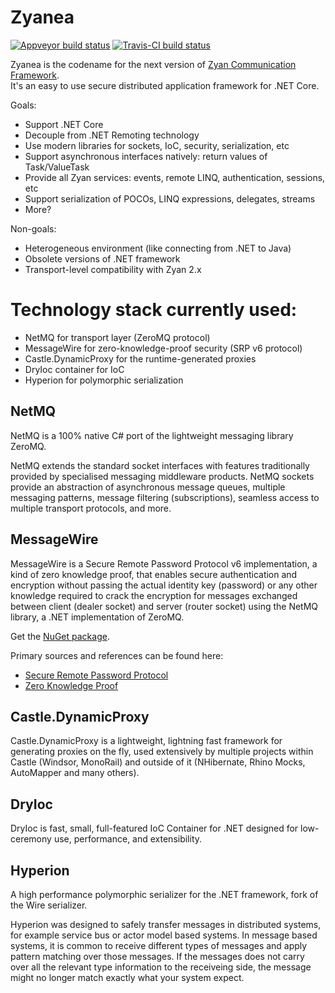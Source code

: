 # Zyanea

[![Appveyor build status](https://ci.appveyor.com/api/projects/status/by3vda06qflkufao?svg=true)](https://ci.appveyor.com/project/yallie/zyanea)
[![Travis-CI build status](https://travis-ci.org/yallie/Zyanea.svg?branch=master)](https://travis-ci.org/yallie/Zyanea)

Zyanea is the codename for the next version of [Zyan Communication Framework](http://zyan.com.de).  
It's an easy to use secure distributed application framework for .NET Core.

Goals:

- Support .NET Core
- Decouple from .NET Remoting technology
- Use modern libraries for sockets, IoC, security, serialization, etc
- Support asynchronous interfaces natively: return values of Task/ValueTask
- Provide all Zyan services: events, remote LINQ, authentication, sessions, etc
- Support serialization of POCOs, LINQ expressions, delegates, streams
- More?

Non-goals:

- Heterogeneous environment (like connecting from .NET to Java)
- Obsolete versions of .NET framework
- Transport-level compatibility with Zyan 2.x

# Technology stack currently used:

- NetMQ for transport layer (ZeroMQ protocol)
- MessageWire for zero-knowledge-proof security (SRP v6 protocol)
- Castle.DynamicProxy for the runtime-generated proxies
- DryIoc container for IoC
- Hyperion for polymorphic serialization

## NetMQ

NetMQ is a 100% native C# port of the lightweight messaging library ZeroMQ.

NetMQ extends the standard socket interfaces with features traditionally 
provided by specialised messaging middleware products. NetMQ sockets provide 
an abstraction of asynchronous message queues, multiple messaging patterns,
message filtering (subscriptions), seamless access to multiple transport
protocols, and more.

## MessageWire

MessageWire is a Secure Remote Password Protocol v6 implementation, a kind of 
zero knowledge proof, that enables secure authentication and encryption without 
passing the actual identity key (password) or any other knowledge required 
to crack the encryption for messages exchanged between client (dealer socket) 
and server (router socket) using the NetMQ library, a .NET implementation of ZeroMQ.

Get the [NuGet package](https://www.nuget.org/packages/MessageWire).

Primary sources and references can be found here:

- [Secure Remote Password Protocol](https://en.wikipedia.org/wiki/Secure_Remote_Password_protocol)
- [Zero Knowledge Proof](https://en.wikipedia.org/wiki/Zero-knowledge_proof)

## Castle.DynamicProxy

Castle.DynamicProxy is a lightweight, lightning fast framework for generating 
proxies on the fly, used extensively by multiple projects within Castle (Windsor, 
MonoRail) and outside of it (NHibernate, Rhino Mocks, AutoMapper and many others).

## DryIoc

DryIoc is fast, small, full-featured IoC Container for .NET 
designed for low-ceremony use, performance, and extensibility.

## Hyperion

A high performance polymorphic serializer for the .NET framework, fork of the Wire serializer.

Hyperion was designed to safely transfer messages in distributed systems, 
for example service bus or actor model based systems. In message based systems, 
it is common to receive different types of messages and apply pattern matching 
over those messages. If the messages does not carry over all the relevant type 
information to the receiveing side, the message might no longer match exactly 
what your system expect.
